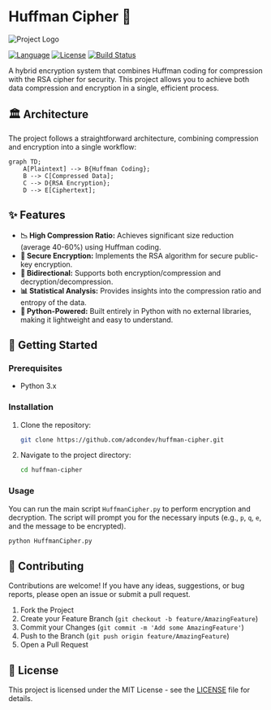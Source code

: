 # Huffman Cipher 🔐

![Project Logo](PLACEHOLDER_URL)

[![Language](https://img.shields.io/badge/Language-Python-blue.svg)](https://www.python.org/)
[![License](https://img.shields.io/badge/License-MIT-green.svg)](LICENSE)
[![Build Status](https://img.shields.io/badge/Build-Passing-brightgreen.svg)](PLACEHOLDER_URL)

A hybrid encryption system that combines Huffman coding for compression with the RSA cipher for security. This project allows you to achieve both data compression and encryption in a single, efficient process.

## 🏛️ Architecture

The project follows a straightforward architecture, combining compression and encryption into a single workflow:

```mermaid
graph TD;
    A[Plaintext] --> B{Huffman Coding};
    B --> C[Compressed Data];
    C --> D{RSA Encryption};
    D --> E[Ciphertext];
```

## ✨ Features

-   **📉 High Compression Ratio:** Achieves significant size reduction (average 40-60%) using Huffman coding.
-   **🔑 Secure Encryption:** Implements the RSA algorithm for secure public-key encryption.
-   **🔄 Bidirectional:** Supports both encryption/compression and decryption/decompression.
-   **📊 Statistical Analysis:** Provides insights into the compression ratio and entropy of the data.
-   **🐍 Python-Powered:** Built entirely in Python with no external libraries, making it lightweight and easy to understand.

## 🚀 Getting Started

### Prerequisites

*   Python 3.x

### Installation

1.  Clone the repository:
    ```sh
    git clone https://github.com/adcondev/huffman-cipher.git
    ```
2.  Navigate to the project directory:
    ```sh
    cd huffman-cipher
    ```

### Usage

You can run the main script `HuffmanCipher.py` to perform encryption and decryption. The script will prompt you for the necessary inputs (e.g., `p`, `q`, `e`, and the message to be encrypted).

```sh
python HuffmanCipher.py
```

## 🤝 Contributing

Contributions are welcome! If you have any ideas, suggestions, or bug reports, please open an issue or submit a pull request.

1.  Fork the Project
2.  Create your Feature Branch (`git checkout -b feature/AmazingFeature`)
3.  Commit your Changes (`git commit -m 'Add some AmazingFeature'`)
4.  Push to the Branch (`git push origin feature/AmazingFeature`)
5.  Open a Pull Request

## 📄 License

This project is licensed under the MIT License - see the [LICENSE](LICENSE) file for details.
